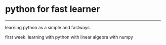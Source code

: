 # python for fast learner
------------
learning python as a simple and fastways.

first week: learning with python with linear algebra with numpy
